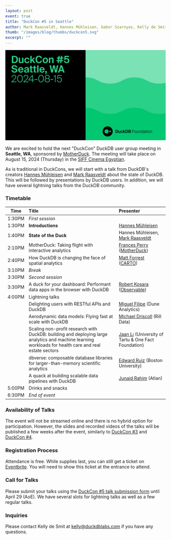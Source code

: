 ```yaml
---
layout: post
event: true
title: "DuckCon #5 in Seattle"
author: Mark Raasveldt, Hannes Mühleisen, Gabor Szarnyas, Kelly de Smit
thumb: "/images/blog/thumbs/duckcon5.svg"
excerpt: ""
---
```


<img src="/images/duckcon5-splashscreen.svg"
     alt="DuckCon #5 Splashscreen"
     width="680"
     />

We are excited to hold the next "DuckCon" DuckDB user group meeting in **Seattle, WA**, sponsored by [MotherDuck](https://motherduck.com/).
The meeting will take place on August 15, 2024 (Thursday) in the [SIFF Cinema Egyptian](https://www.siff.net/cinema/cinema-venues/siff-cinema-egyptian).

As is traditional in DuckCons, we will start with a talk from DuckDB's creators [Hannes Mühleisen](https://hannes.muehleisen.org/) and [Mark Raasveldt](https://mytherin.github.io/) about the state of DuckDB. This will be followed by presentations by DuckDB users. In addition, we will have several lightning talks from the DuckDB community.

### Timetable

<!-- To watch the recordings, see the [playlist of talks](https://www.youtube.com/playlist?list=). -->

| Time | Title | Presenter |
| ------ | :----------------------------------------------------------------------------------------------------------------------------- | :----------------------------------------------------------------|
| 1:30PM | _First session_ | |
| 1:30PM | **Introductions** | [Hannes Mühleisen](https://hannes.muehleisen.org/) |
| 1:40PM | **State of the Duck** | Hannes Mühleisen, [Mark Raasveldt](https://mytherin.github.io/) |
| 2:10PM | MotherDuck: Taking flight with interactive analytics | [Frances Perry](https://www.linkedin.com/in/frances-perry/) ([MotherDuck](https://motherduck.com/)) |
| 2:40PM | How DuckDB is changing the face of spatial analytics | [Matt Forrest](https://www.linkedin.com/in/mbforr/) ([CARTO](https://carto.com/)) |
| 3:10PM | _Break_ | |
| 3:30PM | _Second session_ | |
| 3:30PM | A duck for your dashboard: Performant data apps in the browser with DuckDB | [Robert Kosara](https://www.linkedin.com/in/rkosara/) ([Observable](https://observablehq.com/)) |
| 4:00PM | Lightning talks | |
| | Delighting users with RESTful APIs and DuckDB | [Miguel Filipe](https://www.linkedin.com/in/miguelmfilipe/) (Dune Analytics) |
| | Aerodynamic data models: Flying fast at scale with DuckDB | [Michael Driscoll](https://twitter.com/medriscoll) (Rill Data) |
| | Scaling non-profit research with DuckDB: building and deploying large analytics and machine learning workloads for health care and real estate sectors | [Jaan Lı](https://jaan.io/) (University of Tartu & One Fact Foundation) |
| | dbverse: composable database libraries for larger-than-memory scientific analytics | [Edward Ruiz](https://twitter.com/Ed2uiz) (Boston University) |
| | A quack at building scalable data pipelines with DuckDB | [Junaid Rahim](https://www.linkedin.com/in/junaidrahim/) (Atlan) |
| 5:00PM | Drinks and snacks | |
| 6:30PM | _End of event_ | |

### Availability of Talks

The event will not be streamed online and there is no hybrid option for participation.
However, the slides and recorded videos of the talks will be published a few weeks after the event, similarly to [DuckCon #3](/2023/04/28/duckcon3) and [DuckCon #4](/2023/10/06/duckcon4).

### Registration Process

Attendance is free. While supplies last, you can still get a ticket on [Eventbrite](https://www.eventbrite.com/e/duckcon-5-tickets-877957674037).
You will need to show this ticket at the entrance to attend.

<!-- **If you register before XXX, you will get a badge with your name at the registration desk.** -->

### Call for Talks

Please submit your talks using the [DuckCon #5 talk submission form](https://forms.gle/RgFazaawkfx9YKFs8) until April 29 (AoE). We have several slots for lightning talks as well as a few regular talks.

### Inquiries

Please contact Kelly de Smit at [kelly@duckdblabs.com](mailto:kelly@duckdblabs.com) if you have any questions.
